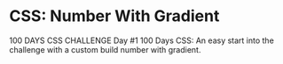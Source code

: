 # CSS: Number With Gradient
 100 DAYS CSS CHALLENGE Day #1 100 Days CSS: An easy start into the challenge with a custom build number with gradient.
